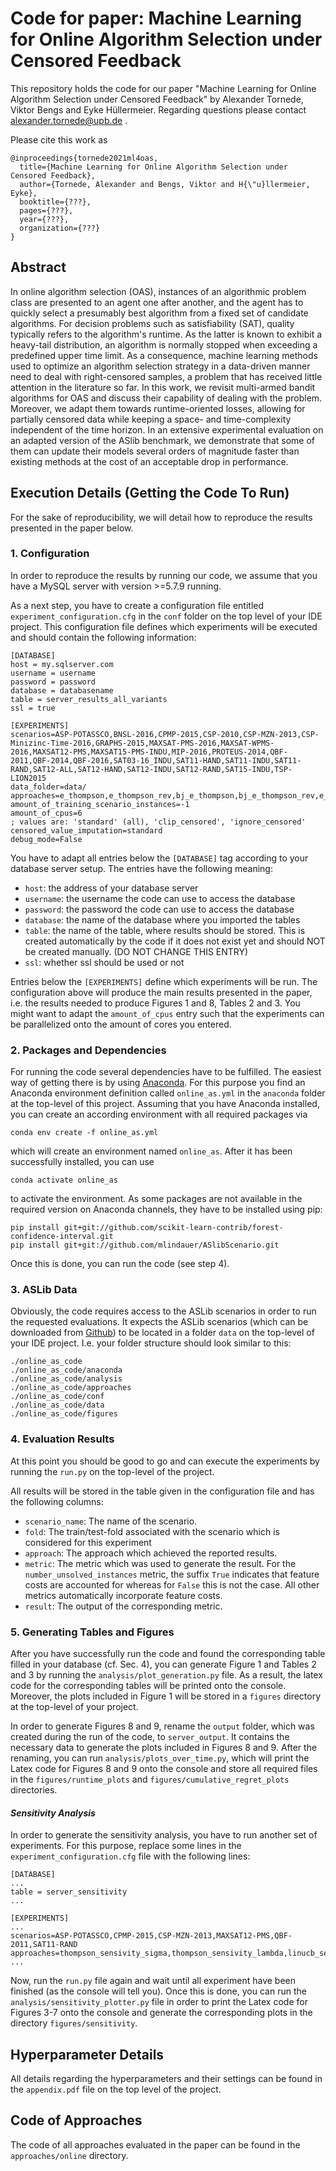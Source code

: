 # Code for paper: Machine Learning for Online Algorithm Selection under Censored Feedback

This repository holds the code for our paper "Machine Learning for Online Algorithm Selection under Censored Feedback" by Alexander Tornede, Viktor Bengs and Eyke Hüllermeier. Regarding questions please contact alexander.tornede@upb.de .

Please cite this work as
```
@inproceedings{tornede2021ml4oas,
  title={Machine Learning for Online Algorithm Selection under Censored Feedback},
  author={Tornede, Alexander and Bengs, Viktor and H{\"u}llermeier, Eyke},
  booktitle={???},
  pages={???},
  year={???},
  organization={???}
}
```

## Abstract
In online algorithm selection (OAS), instances of an algorithmic problem class are presented to an agent one after another, and the agent has to quickly select a presumably best algorithm from a fixed set of candidate algorithms. For decision problems such as satisfiability (SAT), quality typically refers to the algorithm's runtime. As the latter is known to exhibit a heavy-tail distribution, an algorithm is normally stopped when exceeding a predefined upper time limit. As a consequence, machine learning methods used to optimize an algorithm selection strategy in a data-driven manner need to deal with right-censored samples, a problem that has received little attention in the literature so far. 
In this work, we revisit multi-armed bandit algorithms for OAS and discuss their capability of dealing with the problem. Moreover, we adapt them towards runtime-oriented losses, allowing for partially censored data while keeping a space- and time-complexity independent of the time horizon. In an extensive experimental evaluation on an adapted version of the ASlib benchmark, we demonstrate that some of them can update their models several orders of magnitude faster than existing methods at the cost of an acceptable drop in performance.

## Execution Details (Getting the Code To Run)
For the sake of reproducibility, we will detail how to reproduce the results presented in the paper below.

### 1. Configuration
In order to reproduce the results by running our code, we assume that you have a MySQL server with version >=5.7.9 running.

As a next step, you have to create a configuration file entitled `experiment_configuration.cfg` in the `conf` folder on the top level of your IDE project. This configuration file defines which experiments will be executed and should contain the following information:

```
[DATABASE]
host = my.sqlserver.com
username = username
password = password
database = databasename
table = server_results_all_variants
ssl = true

[EXPERIMENTS]
scenarios=ASP-POTASSCO,BNSL-2016,CPMP-2015,CSP-2010,CSP-MZN-2013,CSP-Minizinc-Time-2016,GRAPHS-2015,MAXSAT-PMS-2016,MAXSAT-WPMS-2016,MAXSAT12-PMS,MAXSAT15-PMS-INDU,MIP-2016,PROTEUS-2014,QBF-2011,QBF-2014,QBF-2016,SAT03-16_INDU,SAT11-HAND,SAT11-INDU,SAT11-RAND,SAT12-ALL,SAT12-HAND,SAT12-INDU,SAT12-RAND,SAT15-INDU,TSP-LION2015
data_folder=data/
approaches=e_thompson,e_thompson_rev,bj_e_thompson,bj_e_thompson_rev,e_blinducb,e_blinducb_rev,e_rand_blinducb,e_rand_blinducb_rev,e_bclinucb,e_bclinucb_rev,e_rand_bclinucb,e_rand_bclinucb_rev,online_oracle,degroote_epsilon_greedy,degroote_linear_epsilon_greedy,degroote_ucb
amount_of_training_scenario_instances=-1
amount_of_cpus=6
; values are: 'standard' (all), 'clip_censored', 'ignore_censored'
censored_value_imputation=standard
debug_mode=False
```

You have to adapt all entries below the `[DATABASE]` tag according to your database server setup. The entries have the following meaning:
* `host`: the address of your database server
* `username`: the username the code can use to access the database
* `password`: the password the code can use to access the database
* `database`: the name of the database where you imported the tables
* `table`: the name of the table, where results should be stored. This is created automatically by the code if it does not exist yet and should NOT be created manually. (DO NOT CHANGE THIS ENTRY)
* `ssl`: whether ssl should be used or not

Entries below the `[EXPERIMENTS]` define which experiments will be run. The configuration above will produce the main results presented in the paper, i.e. the results needed to produce Figures 1 and 8, Tables 2 and 3. You might want to adapt the `amount_of_cpus` entry such that the experiments can be parallelized onto the amount of cores you entered.

### 2. Packages and Dependencies
For running the code several dependencies have to be fulfilled. The easiest way of getting there is by using [Anaconda](https://anaconda.org/). For this purpose you find an Anaconda environment definition called `online_as.yml` in the `anaconda` folder at the top-level of this project. Assuming that you have Anaconda installed, you can create an according environment with all required packages via

```
conda env create -f online_as.yml
``` 

which will create an environment named `online_as`. After it has been successfully installed, you can use 
```
conda activate online_as
```
to activate the environment. As some packages are not available in the required version on Anaconda channels, they have to be installed using pip: 
```
pip install git+git://github.com/scikit-learn-contrib/forest-confidence-interval.git
pip install git+git://github.com/mlindauer/ASlibScenario.git
```

Once this is done, you can run the code (see step 4).

### 3. ASLib Data
Obviously, the code requires access to the ASLib scenarios in order to run the requested evaluations. It expects the ASLib scenarios (which can be downloaded from [Github](https://github.com/coseal/aslib_data)) to be located in a folder `data` on the top-level of your IDE project. I.e. your folder structure should look similar to this: 
```
./online_as_code
./online_as_code/anaconda
./online_as_code/analysis
./online_as_code/approaches
./online_as_code/conf
./online_as_code/data
./online_as_code/figures
```

### 4. Evaluation Results
At this point you should be good to go and can execute the experiments by running the `run.py` on the top-level of the project. 

All results will be stored in the table given in the configuration file and has the following columns:

* `scenario_name`: The name of the scenario.
* `fold`: The train/test-fold associated with the scenario which is considered for this experiment
* `approach`: The approach which achieved the reported results.
* `metric`: The metric which was used to generate the result. For the `number_unsolved_instances` metric, the suffix `True` indicates that feature costs are accounted for whereas for `False` this is not the case. All other metrics automatically incorporate feature costs.
* `result`: The output of the corresponding metric.

### 5. Generating Tables and Figures
After you have successfully run the code and found the corresponding table filled in your database (cf. Sec. 4), you can generate Figure 1 and Tables 2 and 3 by running the `analysis/plot_generation.py` file. As a result, the latex code for the corresponding tables will be printed onto the console. Moreover, the plots included in Figure 1 will be stored in a `figures` directory at the top-level of your project. 

In order to generate Figures 8 and 9, rename the `output` folder, which was created during the run of the code, to `server_output`. It contains the necessary data to generate the plots included in Figures 8 and 9. After the renaming, you can run `analysis/plots_over_time.py`, which will print the Latex code for Figures 8 and 9 onto the console and store all required files in the `figures/runtime_plots` and `figures/cumulative_regret_plots` directories.

#### *Sensitivity Analysis*
In order to generate the sensitivity analysis, you have to run another set of experiments. For this purpose, replace some lines in the `experiment_configuration.cfg` file with the following lines:

```
[DATABASE]
...
table = server_sensitivity
...

[EXPERIMENTS]
...
scenarios=ASP-POTASSCO,CPMP-2015,CSP-MZN-2013,MAXSAT12-PMS,QBF-2011,SAT11-RAND
approaches=thompson_sensivity_sigma,thompson_sensivity_lambda,linucb_sensivity_sigma,linucb_sensivity_alpha,linucb_sensivity_randsigma
...
```

Now, run the `run.py` file again and wait until all experiment have been finished (as the console will tell you). Once this is done, you can run the `analysis/sensitivity_plotter.py` file in order to print the Latex code for Figures 3-7 onto the console and generate the corresponding plots in the directory `figures/sensitivity`. 

## Hyperparameter Details
All details regarding the hyperparameters and their settings can be found in the `appendix.pdf` file on the top level of the project.

## Code of Approaches
The code of all approaches evaluated in the paper can be found in the `approaches/online` directory.
